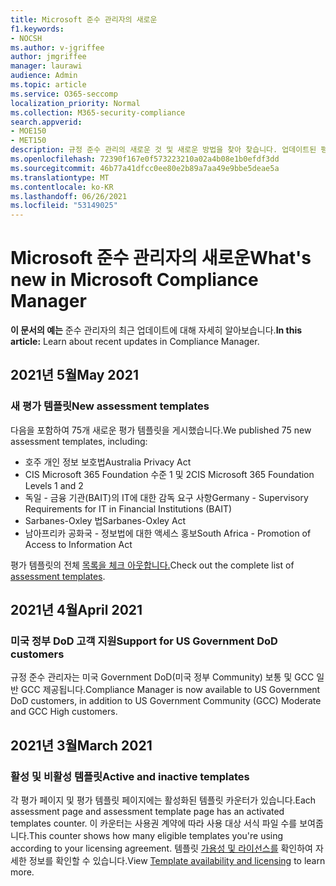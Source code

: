 ```yaml
---
title: Microsoft 준수 관리자의 새로운
f1.keywords:
- NOCSH
ms.author: v-jgriffee
author: jmgriffee
manager: laurawi
audience: Admin
ms.topic: article
ms.service: O365-seccomp
localization_priority: Normal
ms.collection: M365-security-compliance
search.appverid:
- MOE150
- MET150
description: 규정 준수 관리의 새로운 것 및 새로운 방법을 찾아 찾습니다. 업데이트된 평가, 새 평가 템플릿, 새 작업 등에 대해 읽어 읽습니다.
ms.openlocfilehash: 72390f167e0f573223210a02a4b08e1b0efdf3dd
ms.sourcegitcommit: 46b77a41dfcc0ee80e2b89a7aa49e9bbe5deae5a
ms.translationtype: MT
ms.contentlocale: ko-KR
ms.lasthandoff: 06/26/2021
ms.locfileid: "53149025"
---
```

# <a name="whats-new-in-microsoft-compliance-manager"></a><span data-ttu-id="b6e3e-104">Microsoft 준수 관리자의 새로운</span><span class="sxs-lookup"><span data-stu-id="b6e3e-104">What's new in Microsoft Compliance Manager</span></span>

<span data-ttu-id="b6e3e-105">**이 문서의 예는** 준수 관리자의 최근 업데이트에 대해 자세히 알아보습니다.</span><span class="sxs-lookup"><span data-stu-id="b6e3e-105">**In this article:** Learn about recent updates in Compliance Manager.</span></span>

## <a name="may-2021"></a><span data-ttu-id="b6e3e-106">2021년 5월</span><span class="sxs-lookup"><span data-stu-id="b6e3e-106">May 2021</span></span>

### <a name="new-assessment-templates"></a><span data-ttu-id="b6e3e-107">새 평가 템플릿</span><span class="sxs-lookup"><span data-stu-id="b6e3e-107">New assessment templates</span></span>

<span data-ttu-id="b6e3e-108">다음을 포함하여 75개 새로운 평가 템플릿을 게시했습니다.</span><span class="sxs-lookup"><span data-stu-id="b6e3e-108">We published 75 new assessment templates, including:</span></span>
- <span data-ttu-id="b6e3e-109">호주 개인 정보 보호법</span><span class="sxs-lookup"><span data-stu-id="b6e3e-109">Australia Privacy Act</span></span>
- <span data-ttu-id="b6e3e-110">CIS Microsoft 365 Foundation 수준 1 및 2</span><span class="sxs-lookup"><span data-stu-id="b6e3e-110">CIS Microsoft 365 Foundation Levels 1 and 2</span></span>
- <span data-ttu-id="b6e3e-111">독일 - 금융 기관(BAIT)의 IT에 대한 감독 요구 사항</span><span class="sxs-lookup"><span data-stu-id="b6e3e-111">Germany - Supervisory Requirements for IT in Financial Institutions (BAIT)</span></span>
- <span data-ttu-id="b6e3e-112">Sarbanes-Oxley 법</span><span class="sxs-lookup"><span data-stu-id="b6e3e-112">Sarbanes-Oxley Act</span></span>
- <span data-ttu-id="b6e3e-113">남아프리카 공화국 - 정보법에 대한 액세스 홍보</span><span class="sxs-lookup"><span data-stu-id="b6e3e-113">South Africa - Promotion of Access to Information Act</span></span>

<span data-ttu-id="b6e3e-114">평가 템플릿의 전체 [목록을 체크 아웃합니다.](compliance-manager-templates-list.md)</span><span class="sxs-lookup"><span data-stu-id="b6e3e-114">Check out the complete list of [assessment templates](compliance-manager-templates-list.md).</span></span>

## <a name="april-2021"></a><span data-ttu-id="b6e3e-115">2021년 4월</span><span class="sxs-lookup"><span data-stu-id="b6e3e-115">April 2021</span></span>

### <a name="support-for-us-government-dod-customers"></a><span data-ttu-id="b6e3e-116">미국 정부 DoD 고객 지원</span><span class="sxs-lookup"><span data-stu-id="b6e3e-116">Support for US Government DoD customers</span></span>

<span data-ttu-id="b6e3e-117">규정 준수 관리자는 미국 Government DoD(미국 정부 Community) 보통 및 GCC 일반 GCC 제공됩니다.</span><span class="sxs-lookup"><span data-stu-id="b6e3e-117">Compliance Manager is now available to US Government DoD customers, in addition to US Government Community (GCC) Moderate and GCC High customers.</span></span>

## <a name="march-2021"></a><span data-ttu-id="b6e3e-118">2021년 3월</span><span class="sxs-lookup"><span data-stu-id="b6e3e-118">March 2021</span></span>

### <a name="active-and-inactive-templates"></a><span data-ttu-id="b6e3e-119">활성 및 비활성 템플릿</span><span class="sxs-lookup"><span data-stu-id="b6e3e-119">Active and inactive templates</span></span>

<span data-ttu-id="b6e3e-120">각 평가 페이지 및 평가 템플릿 페이지에는 활성화된 템플릿 카운터가 있습니다.</span><span class="sxs-lookup"><span data-stu-id="b6e3e-120">Each assessment page and assessment template page has an activated templates counter.</span></span> <span data-ttu-id="b6e3e-121">이 카운터는 사용권 계약에 따라 사용 대상 서식 파일 수를 보여줍니다.</span><span class="sxs-lookup"><span data-stu-id="b6e3e-121">This counter shows how many eligible templates you're using according to your licensing agreement.</span></span> <span data-ttu-id="b6e3e-122">템플릿 [가용성 및 라이선스를](compliance-manager-templates.md#template-availability-and-licensing) 확인하여 자세한 정보를 확인할 수 있습니다.</span><span class="sxs-lookup"><span data-stu-id="b6e3e-122">View [Template availability and licensing](compliance-manager-templates.md#template-availability-and-licensing) to learn more.</span></span>
